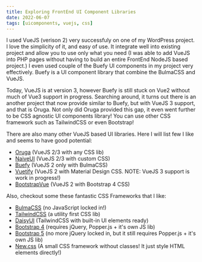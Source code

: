 ```yaml
---
title: Exploring FrontEnd UI Component Libraries
date: 2022-06-07
tags: [uicomponents, vuejs, css]
---
```


I used VueJS (verison 2) very successfuly on one of my WordPress project. I love the simplicity of it, and easy of use. It integrate well into existing project and allow you to use only what you need (I was able to add VueJS into PHP pages without having to build an entire FrontEnd NodeJS based project.) I even used couple of the Buefy UI components in my project very effectively. Buefy is a UI component library that combine the BulmaCSS and VueJS.

Today, VueJS is at version 3, however Buefy is still stuck on Vue2 without much of Vue3 support in progress. Searching around, it turns out there is an another project that now provide similar to Buefy, but with VueJS 3 support, and that is Oruga. Not only did Oruga provided this gap, it even went further to be CSS agnostic UI components library! You can use other CSS framework such as TailwindCSS or even Bootstrap!

There are also many other VueJS based UI libraries. Here I will list few I like and seems to have good potential:

* [Oruga](https://oruga.io/) (VueJS 2/3 with any CSS lib)
* [NaiveUI](https://www.naiveui.com/) (VueJS 2/3 with custom CSS)
* [Buefy](https://buefy.org/) (VueJS 2 only with BulmaCSS)
* [Vuetify](https://vuetifyjs.com/) (VueJS 2 with Material Design CSS. NOTE: VueJS 3 support is work in progress!)
* [BootstrapVue](https://bootstrap-vue.org/) (VueJS 2 with Bootstrap 4 CSS)

Also, checkout some these fantastic CSS Frameworks that I like:

* [BulmaCSS](https://bulma.io/) (no JavaScript locked in!)
* [TailwindCSS](https://tailwindcss.com/) (a utility first CSS lib)
* [DaisyUI](https://daisyui.com/) (TailwindCSS with built-in UI elements ready)
* [Bootstrap 4](https://getbootstrap.com/docs/4.0) (requires jQuery, Popper.js + it's own JS lib)
* [Bootstrap 5](https://getbootstrap.com/docs/5.1/) (no more jQuery locked in, but it still requires Popper.js + it's own JS lib)
* [New.css](https://newcss.net/) (A small CSS framework without classes! It just style HTML elements directly!)
